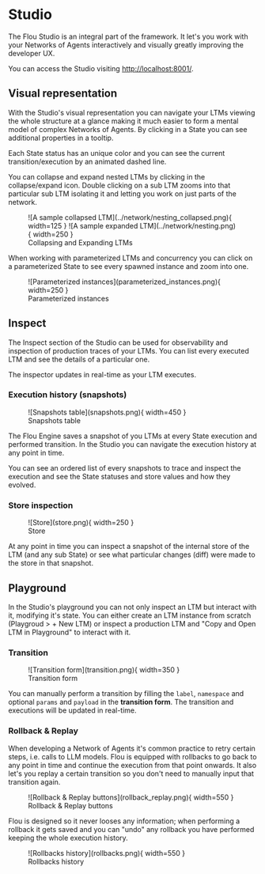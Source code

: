 # Studio

The Flou Studio is an integral part of the framework. It let's you work with
your Networks of Agents interactively and visually greatly improving the
developer UX.

You can access the Studio visiting <http://localhost:8001/>.

## Visual representation

With the Studio's visual representation you can navigate your LTMs viewing the
whole structure at a glance making it much easier to form a mental model of
complex Networks of Agents. By clicking in a State you can see additional
properties in a tooltip.

Each State status has an unique color and you can see the current
transition/execution by an animated dashed line.

You can collapse and expand nested LTMs by clicking in the collapse/expand icon.
Double clicking on a sub LTM zooms into that particular sub LTM isolating it and
letting you work on just parts of the network.

<figure markdown="span" class="side-by-side">
    ![A sample collapsed LTM](../network/nesting_collapsed.png){ width=125 }
    ![A sample expanded LTM](../network/nesting.png){ width=250 }
    <figcaption>Collapsing and Expanding LTMs</figcaption>
</figure>

When working with parameterized LTMs and concurrency you can click on a
parameterized State to see every spawned instance and zoom into one.

<figure markdown="span">
    ![Parameterized instances](parameterized_instances.png){ width=250 }
    <figcaption>Parameterized instances</figcaption>
</figure>

## Inspect

The Inspect section of the Studio can be used for observability and inspection
of production traces of your LTMs. You can list every executed LTM and see the
details of a particular one.

The inspector updates in real-time as your LTM executes.

### Execution history (snapshots)

<figure markdown="span">
    ![Snapshots table](snapshots.png){ width=450 }
    <figcaption>Snapshots table</figcaption>
</figure>

The Flou Engine saves a snapshot of you LTMs at every State execution and
performed transition. In the Studio you can navigate the execution history at
any point in time.

You can see an ordered list of every snapshots to trace and inspect the
execution and see the State statuses and store values and how they evolved.

### Store inspection

<figure markdown="span">
    ![Store](store.png){ width=250 }
    <figcaption>Store</figcaption>
</figure>

At any point in time you can inspect a snapshot of the internal store of the LTM
(and any sub State) or see what particular changes (diff) were made to the store
in that snapshot.

## Playground

In the Studio's playground you can not only inspect an LTM but interact with it,
modifying it's state. You can either create an LTM instance from scratch
(Playgroud > + New LTM) or inspect a production LTM and "Copy and Open LTM in
Playground" to interact with it.

### Transition

<figure markdown="span">
    ![Transition form](transition.png){ width=350 }
    <figcaption>Transition form</figcaption>
</figure>

You can manually perform a transition by filling the `label`, `namespace` and
optional `params` and `payload` in the **transition form**. The transition and
executions will be updated in real-time.

### Rollback & Replay

When developing a Network of Agents it's common practice to retry certain steps,
i.e. calls to LLM models. Flou is equipped with rollbacks to go back to any
point in time and continue the execution from that point onwards. It also let's
you replay a certain transition so you don't need to manually input that
transition again.

<figure markdown="span">
    ![Rollback & Replay buttons](rollback_replay.png){ width=550 }
    <figcaption>Rollback & Replay buttons</figcaption>
</figure>

Flou is designed so it never looses any information; when performing a rollback
it gets saved and you can "undo" any rollback you have performed keeping the
whole execution history.

<figure markdown="span">
    ![Rollbacks history](rollbacks.png){ width=550 }
    <figcaption>Rollbacks history</figcaption>
</figure>
